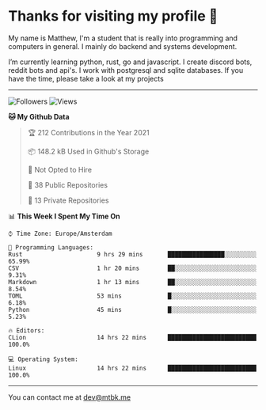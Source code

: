 # Thanks for visiting my profile 👋
My name is Matthew, I'm a student that is really into programming and computers in general. I mainly do backend and systems development.


I’m currently learning python, rust, go and javascript. I create discord bots, reddit bots and api's. I work with postgresql and sqlite databases. If you have the time, please take a look at my projects

---
![Followers](https://img.shields.io/github/followers/DankDumpster?style=social)
![Views](https://komarev.com/ghpvc/?username=DankDumpster&style=flat-square&color=green)
<!--START_SECTION:waka-->
**🐱 My Github Data** 

> 🏆 212 Contributions in the Year 2021
 > 
> 📦 148.2 kB Used in Github's Storage 
 > 
> 🚫 Not Opted to Hire
 > 
> 📜 38 Public Repositories 
 > 
> 🔑 13 Private Repositories  
 > 
📊 **This Week I Spent My Time On** 

```text
⌚︎ Time Zone: Europe/Amsterdam

💬 Programming Languages: 
Rust                     9 hrs 29 mins       ████████████████░░░░░░░░░   65.99% 
CSV                      1 hr 20 mins        ██░░░░░░░░░░░░░░░░░░░░░░░   9.31% 
Markdown                 1 hr 13 mins        ██░░░░░░░░░░░░░░░░░░░░░░░   8.54% 
TOML                     53 mins             █░░░░░░░░░░░░░░░░░░░░░░░░   6.18% 
Python                   45 mins             █░░░░░░░░░░░░░░░░░░░░░░░░   5.23%

🔥 Editors: 
CLion                    14 hrs 22 mins      █████████████████████████   100.0%

💻 Operating System: 
Linux                    14 hrs 22 mins      █████████████████████████   100.0%

```


<!--END_SECTION:waka-->
-------

You can contact me at dev@mtbk.me
